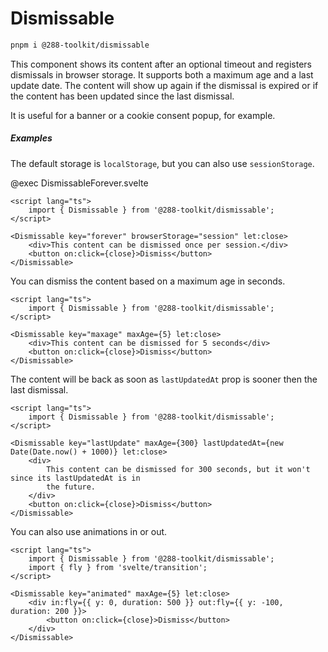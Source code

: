 # Dismissable

```sh
pnpm i @288-toolkit/dismissable
```

This component shows its content after an optional timeout and registers dismissals in browser
storage. It supports both a maximum age and a last update date. The content will show up again if
the dismissal is expired or if the content has been updated since the last dismissal.

It is useful for a banner or a cookie consent popup, for example.

##### Examples

The default storage is `localStorage`, but you can also use `sessionStorage`.

@exec DismissableForever.svelte

```svelte
<script lang="ts">
	import { Dismissable } from '@288-toolkit/dismissable';
</script>

<Dismissable key="forever" browserStorage="session" let:close>
	<div>This content can be dismissed once per session.</div>
	<button on:click={close}>Dismiss</button>
</Dismissable>
```

You can dismiss the content based on a maximum age in seconds.

```svelte
<script lang="ts">
	import { Dismissable } from '@288-toolkit/dismissable';
</script>

<Dismissable key="maxage" maxAge={5} let:close>
	<div>This content can be dismissed for 5 seconds</div>
	<button on:click={close}>Dismiss</button>
</Dismissable>
```

The content will be back as soon as `lastUpdatedAt` prop is sooner then the last dismissal.

```svelte
<script lang="ts">
	import { Dismissable } from '@288-toolkit/dismissable';
</script>

<Dismissable key="lastUpdate" maxAge={300} lastUpdatedAt={new Date(Date.now() + 1000)} let:close>
	<div>
		This content can be dismissed for 300 seconds, but it won't since its lastUpdatedAt is in
		the future.
	</div>
	<button on:click={close}>Dismiss</button>
</Dismissable>
```

You can also use animations in or out.

```svelte
<script lang="ts">
	import { Dismissable } from '@288-toolkit/dismissable';
	import { fly } from 'svelte/transition';
</script>

<Dismissable key="animated" maxAge={5} let:close>
	<div in:fly={{ y: 0, duration: 500 }} out:fly={{ y: -100, duration: 200 }}>
		<button on:click={close}>Dismiss</button>
	</div>
</Dismissable>
```
